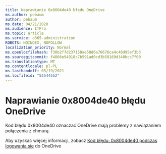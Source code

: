 ```yaml
---
title: Naprawianie 0x8004de40 błędu OneDrive
ms.author: pebaum
author: pebaum
ms.date: 04/21/2020
ms.audience: ITPro
ms.topic: article
ms.service: o365-administration
ROBOTS: NOINDEX, NOFOLLOW
localization_priority: Normal
ms.openlocfilehash: f30b2f7d237158ae58d6a76676ca4c40d95ef3b3
ms.sourcegitcommit: f4866e94918c7b591ad0cd3b58169d340bcc7f00
ms.translationtype: MT
ms.contentlocale: pl-PL
ms.lasthandoff: 05/19/2021
ms.locfileid: "52544552"
---
```

# <a name="fix-0x8004de40-error-in-onedrive"></a>Naprawianie 0x8004de40 błędu OneDrive

Kod błędu 0x8004de40 oznaczać OneDrive mają problemy z nawiązaniem połączenia z chmurą. 

Aby uzyskać więcej informacji, zobacz [Kod błędu: 0x8004de40 podczas logowania się](/sharepoint/troubleshoot/administration/error-0x8004de40-in-onedrive) do OneDrive